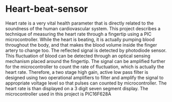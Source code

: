 # Heart-beat-sensor
Heart rate is a very vital health parameter that is directly related to the soundness of the human cardiovascular system. This project describes a technique of measuring the heart rate through a fingertip using a PIC microcontroller. While the heart is beating, it is actually pumping blood throughout the body, and that makes the blood volume inside the finger artery to change too. The reflected signal is detected by photodiode sensor. This fluctuation of blood can be detected through an optical sensing mechanism placed around the fingertip. The signal can be amplified further for the microcontroller to count the rate of fluctuation, which is actually the heart rate.   Therefore, a two stage high gain, active low pass filter is designed using two operational amplifiers to filter and amplify the signal to appropriate voltage level so that pulses can counted by microcontroller. The heart rate is than displayed on a 3 digit seven segment display. The microcontroller used in this project is PIC16F628A
